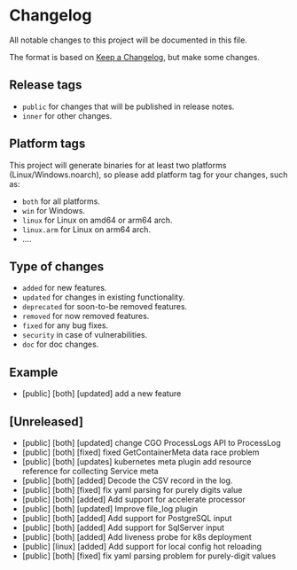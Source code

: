 # Changelog

All notable changes to this project will be documented in this file.

The format is based on [Keep a Changelog](https://keepachangelog.com/en/1.0.0/), but make some changes.

## Release tags

- `public` for changes that will be published in release notes.
- `inner` for other changes.

## Platform tags

This project will generate binaries for at least two platforms (Linux/Windows.noarch), so please add platform tag for
your changes, such as:

- `both` for all platforms.
- `win` for Windows.
- `linux` for Linux on amd64 or arm64 arch.
- `linux.arm` for Linux on arm64 arch.
- ....

## Type of changes

- `added` for new features.
- `updated` for changes in existing functionality.
- `deprecated` for soon-to-be removed features.
- `removed` for now removed features.
- `fixed` for any bug fixes.
- `security` in case of vulnerabilities.
- `doc` for doc changes.

## Example

- [public] [both] [updated] add a new feature

## [Unreleased]

- [public] [both] [updated] change CGO ProcessLogs API to ProcessLog
- [public] [both] [fixed] fixed GetContainerMeta data race problem
- [public] [both] [updates] kubernetes meta plugin add resource reference for collecting Service meta
- [public] [both] [added] Decode the CSV record in the log.
- [public] [both] [fixed] fix yaml parsing for purely digits value
- [public] [both] [added] Add support for accelerate processor
- [public] [both] [updated] Improve file_log plugin
- [public] [both] [added] Add support for PostgreSQL input
- [public] [both] [added] Add support for SqlServer input
- [public] [both] [added] Add liveness probe for k8s deployment
- [public] [linux] [added] Add support for local config hot reloading
- [public] [both] [fixed] fix yaml parsing problem for purely-digit values
